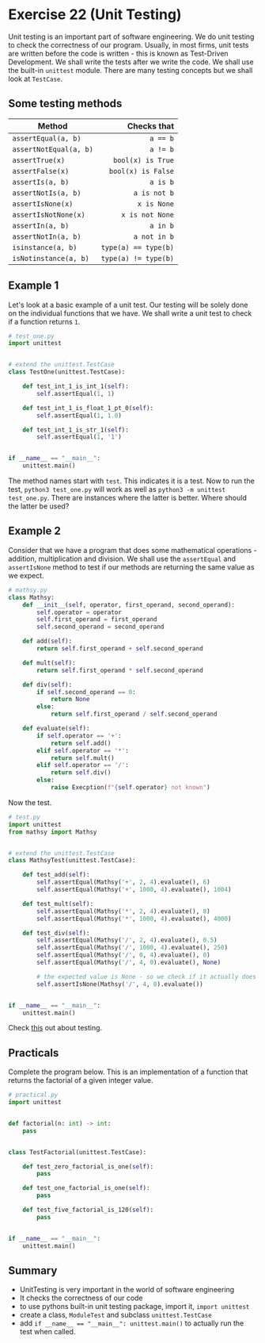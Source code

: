 # Exercise 22 (Unit Testing)

Unit testing is an important part of software engineering. We do unit testing to check the correctness of our program. Usually, in most firms, unit tests are written before the code is written - this is known as Test-Driven Development. We shall write the tests after we write the code. We shall use the built-in `unittest` module. There are many testing concepts but we shall look at `TestCase`.

## Some testing methods

| Method                 |          Checks that |
| ---------------------- | -------------------: |
| `assertEqual(a, b)`    |             `a == b` |
| `assertNotEqual(a, b)` |             `a != b` |
| `assertTrue(x)`        |    `bool(x) is True` |
| `assertFalse(x)`       |   `bool(x) is False` |
| `assertIs(a, b)`       |             `a is b` |
| `assertNotIs(a, b)`    |         `a is not b` |
| `assertIsNone(x)`      |          `x is None` |
| `assertIsNotNone(x)`   |      `x is not None` |
| `assertIn(a, b)`       |             `a in b` |
| `assertNotIn(a, b)`    |         `a not in b` |
| `isinstance(a, b)`     | `type(a) == type(b)` |
| `isNotinstance(a, b)`  | `type(a) != type(b)` |

## Example 1

Let's look at a basic example of a unit test. Our testing will be solely done on the individual functions that we have. We shall write a unit test to check if a function returns `1`.

```Python
# test_one.py
import unittest


# extend the unittest.TestCase
class TestOne(unittest.TestCase):

    def test_int_1_is_int_1(self):
        self.assertEqual(1, 1)

    def test_int_1_is_float_1_pt_0(self):
        self.assertEqual(1, 1.0)

    def test_int_1_is_str_1(self):
        self.assertEqual(1, '1')


if __name__ == "__main__":
    unittest.main()

```

The method names start with `test`. This indicates it is a test. Now to run the test, `python3 test_one.py` will work as well as `python3 -m unittest test_one.py`. There are instances where the latter is better. Where should the latter be used?

## Example 2

Consider that we have a program that does some mathematical operations - addition, multiplication and division. We shall use the `assertEqual` and `assertIsNone` method to test if our methods are returning the same value as we expect.

```Python
# mathsy.py
class Mathsy:
    def __init__(self, operator, first_operand, second_operand):
        self.operator = operator
        self.first_operand = first_operand
        self.second_operand = second_operand

    def add(self):
        return self.first_operand + self.second_operand

    def mult(self):
        return self.first_operand * self.second_operand

    def div(self):
        if self.second_operand == 0:
            return None
        else:
            return self.first_operand / self.second_operand

    def evaluate(self):
        if self.operator == '+':
            return self.add()
        elif self.operator == '*':
            return self.mult()
        elif self.operator == '/':
            return self.div()
        else:
            raise Execption(f"{self.operator} not known")

```

Now the test.

```Python
# test.py
import unittest
from mathsy import Mathsy


# extend the unittest.TestCase
class MathsyTest(unittest.TestCase):

    def test_add(self):
        self.assertEqual(Mathsy('+', 2, 4).evaluate(), 6)
        self.assertEqual(Mathsy('+', 1000, 4).evaluate(), 1004)

    def test_mult(self):
        self.assertEqual(Mathsy('*', 2, 4).evaluate(), 8)
        self.assertEqual(Mathsy('*', 1000, 4).evaluate(), 4000)

    def test_div(self):
        self.assertEqual(Mathsy('/', 2, 4).evaluate(), 0.5)
        self.assertEqual(Mathsy('/', 1000, 4).evaluate(), 250)
        self.assertEqual(Mathsy('/', 0, 4).evaluate(), 0)
        self.assertEqual(Mathsy('/', 4, 0).evaluate(), None)

        # the expected value is None - so we check if it actually does return the None
        self.assertIsNone(Mathsy('/', 4, 0).evaluate())


if __name__ == "__main__":
    unittest.main()

```

Check [this][test] out about testing.

## Practicals

Complete the program below. This is an implementation of a function that returns the factorial of a given integer value.

```Python
# practical.py
import unittest


def factorial(n: int) -> int:
    pass


class TestFactorial(unittest.TestCase):

    def test_zero_factorial_is_one(self):
        pass

    def test_one_factorial_is_one(self):
        pass

    def test_five_factorial_is_120(self):
        pass


if __name__ == "__main__":
    unittest.main()

```

## Summary

- UnitTesting is very important in the world of software engineering
- It checks the correctness of our code
- to use pythons built-in unit testing package, import it, `import unittest`
- create a class, `ModuleTest` and subclass `unittest.TestCase`
- add `if __name__ == "__main__": unittest.main()` to actually run the test when called.

#

[test]: https://github.com/Otumian-empire/sicp-python
